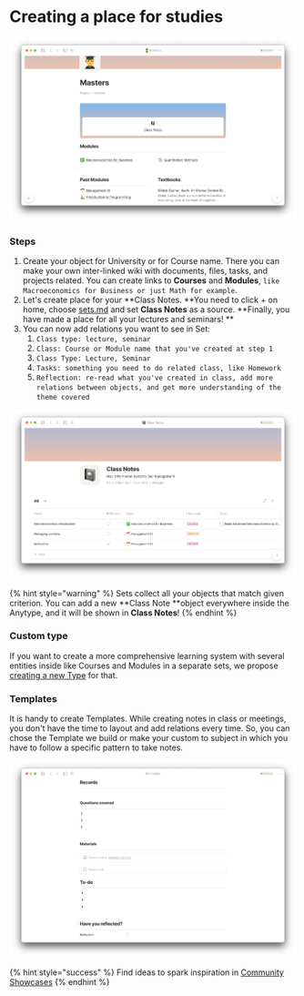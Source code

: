 # Creating a place for studies

![](<../.gitbook/assets/Screenshot 2021-11-11 at 11.48.07.png>)

### Steps

1. Create your object for University or for Course name. There you can make your own inter-linked wiki with documents, files, tasks, and projects related. You can create links to **Courses** and **Modules**, `like Macroeconomics for Business or just Math for example`.
2. Let's create place for your **Class Notes. **You need to click + on home, choose [sets.md](../fundamentals/sets.md "mention") and set **Class Notes** as a source. **Finally, you have made a place for all your lectures and seminars! **
3. You can now add relations you want to see in Set:&#x20;
   1. `Class type: lecture, seminar`
   2. `Сlass: Course or Module name that you've created at step 1`
   3. `Class Type: Lecture, Seminar`
   4. `Tasks: something you need to do related class, like Homework`
   5. `Reflection: re-read what you've created in class, add more relations between objects, and get more understanding of the theme covered`

![All Class Notes at the same place](<../.gitbook/assets/Screenshot 2021-11-11 at 11.34.42.png>)

{% hint style="warning" %}
Sets collect all your objects that match given criterion. You can add a new **Class Note **object everywhere inside the Anytype, and it will be shown in **Class Notes**!
{% endhint %}

### Custom type

If you want to create a more comprehensive learning system with several entities inside like Courses and Modules in a separate sets, we propose[ creating a new Type](https://doc.anytype.io/intro/fundamentals/type#creating-types) for that.

### Templates

It is handy to create Templates. While creating notes in class or meetings, you don't have the time to layout and add relations every time. So, you can chose the Template we build or make your custom to subject in which you have to follow a specific pattern to take notes.

![Class Note template](<../.gitbook/assets/Screenshot 2021-11-11 at 11.52.51.png>)

{% hint style="success" %}
​Find ideas to spark inspiration in [Community Showcases](https://community.anytype.io/c/general-discussion/showcase/13)
{% endhint %}
